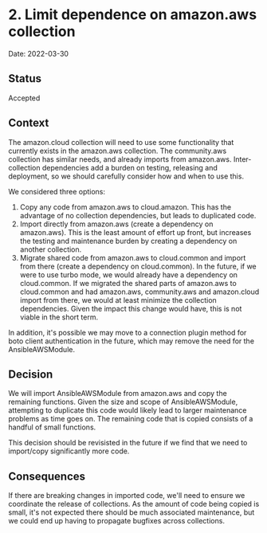 # 2. Limit dependence on amazon.aws collection

Date: 2022-03-30

## Status

Accepted

## Context

The amazon.cloud collection will need to use some functionality that currently exists in the amazon.aws collection. The community.aws collection has similar needs, and already imports from amazon.aws. Inter-collection dependencies add a burden on testing, releasing and deployment, so we should carefully consider how and when to use this.

We considered three options:

1. Copy any code from amazon.aws to cloud.amazon. This has the advantage of no collection dependencies, but leads to duplicated code.
2. Import directly from amazon.aws (create a dependency on amazon.aws). This is the least amount of effort up front, but increases the testing and maintenance burden by creating a dependency on another collection.
3. Migrate shared code from amazon.aws to cloud.common and import from there (create a dependency on cloud.common). In the future, if we were to use turbo mode, we would already have a dependency on cloud.common. If we migrated the shared parts of amazon.aws to cloud.common and had amazon.aws, community.aws and amazon.cloud import from there, we would at least minimize the collection dependencies. Given the impact this change would have, this is not viable in the short term.

In addition, it's possible we may move to a connection plugin method for boto client authentication in the future, which may remove the need for the AnsibleAWSModule.

## Decision

We will import AnsibleAWSModule from amazon.aws and copy the remaining functions. Given the size and scope of AnsibleAWSModule, attempting to duplicate this code would likely lead to larger maintenance problems as time goes on. The remaining code that is copied consists of a handful of small functions.

This decision should be revisisted in the future if we find that we need to import/copy significantly more code.

## Consequences

If there are breaking changes in imported code, we'll need to ensure we coordinate the release of collections. As the amount of code being copied is small, it's not expected there should be much associated maintenance, but we could end up having to propagate bugfixes across collections.
